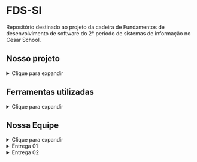 # FDS-SI
Repositório destinado ao projeto da cadeira de Fundamentos de desenvolvimento de software do 2° período de sistemas de informação no Cesar School.

## Nosso projeto
<details>
  <summary>Clique para expandir</summary>

Estamos desenvolvendo uma plataforma chamada HerCode, com ela, nós alunos buscamos aprofundar nosso conhecimento em Python e Django, visto que HerCode será uma aplicação web desenvolvida utilizando, principalmente, estas linguagens de programação. A HerCode será uma plataforma educacional voltada para o ensino de programação e tecnologia, especialmente para mulheres, uma vez que nesse projeto, focamos nas ODS 4 e 5; Educação de Qualidade e Igualdade de Gênero. A aplicação web que iremos criar deverá disponibilizar cursos, videoaulas e atividades para melhor desenvolver a compreensão do aluno sobre sua matéria desejada.

</details>

## Ferramentas utilizadas
<details>
  <summary>Clique para expandir</summary>

- **Google drive**: O google drive foi utilizado como repositório para nossos documentos.
- **Google docs**: O google docs foi utilizado como editor de textos colaborativo.
- **Jira**: Utilizamos o jira para organizar as tarefas, datas de entregas e o cronograma do projeto.
- **Whatsapp**: O whatsapp foi usado para comunicação a partir de mensagens.
- **Discord**: Reuniões online foram realizadas pelo discord.
- **Figma**: Utilizamos o figma para criação do canvas no início do nosso projeto.
- **HTML**: Utilizamos HTML para estruturar as páginas da nossa aplicação web.
- **CSS**: Utilizamos CSS para estilizar as páginas da aplicação.
- **Python**: Python foi utilizado como linguagem de backend.
- **Django**: Django foi o framework usado.
- **SQLite**: Banco de dados utilizado no projeto.
- **Github**: Utilizamos o GitHub para versionamento.
- **Git**: Controle de versão com Git.
- **VS Code**: Editor de código utilizado.

</details>

## Nossa Equipe
<details>
  <summary>Clique para expandir</summary>

- Paulo Henrique Egito
- Maria Luisa Albuquerque Bandeira de Carvalho
- Fernanda Ramalho Bezerra
- Bruno Oliveira de Macêdo Filho
- Matheus Miranda Escorel
- Pedro Augusto Simões Calazans Dutra
- Jorge Augusto Lacerda Vasconcelos
- Luis Filipe Brigido Teles

</details>

<details>
  ##<summary>Entrega 01</summary>  
## Board do Jira
![image](https://github.com/user-attachments/assets/5f6359a9-ef89-4441-9eee-473acbc286f1)

## Backlog do Jira
![image](https://github.com/user-attachments/assets/647dd12f-0e14-4d49-8eaf-612d0398fc24)
![image](https://github.com/user-attachments/assets/c264e364-ad3b-4f64-ae39-6c014e940bb7)

## ScreenCast apresentando o protótipo
https://drive.google.com/file/d/1ldtQyUqsxz38KBShmw-UVgkj1_8hVdXX/view

## Protótipos Lo-fi no Figma
https://www.figma.com/board/tLBpTiOs7D14jfbMT4Gqdx/HerCode-%5BFDS%5D?node-id=0-1&t=jxbuFcZCubKfOgzH-1
</details>

<details>
  <summary>Entrega 02</summary>
  
  ## Board do ClickUp
  ![image](https://github.com/user-attachments/assets/83661190-1757-421b-a5ab-6bff87dcca1d)

  ## Diagrama de atividades
  https://www.figma.com/board/tLBpTiOs7D14jfbMT4Gqdx/HerCode-%5BFDS%5D?node-id=0-1&t=vt7ZICxzgjbOG55g-1

  ## ScreenCast apresentando a aplicação
  https://github.com/user-attachments/assets/b84ddeef-52fc-462b-9e94-1dd31d3794ed


  ## Programação em pares
  A experiência de programação em pares no nosso grupo de 9 pessoas foi um pouco diferente, pois adotamos uma abordagem baseada em trios em vez de duplas tradicionais. Isso nos permitiu distribuir as responsabilidades de maneira equilibrada,    garantindo que cada trio fosse responsável por uma parte específica do projeto.

Durante o processo, agendávamos chamadas em trio para programarmos juntos, focando nas features ou histórias nas suas respectivas branches. Além disso, também nos reuníamos como grupo inteiro para alinhar o progresso e garantir que todos estivessem na mesma página. Um aspecto importante foi a criação de pull requests (PRs) para aprovar mudanças mais significativas, o que trouxe uma camada de revisão entre os membros, garantindo a qualidade do código.

Por outro lado, ao trabalharmos em duplas, focamos mais nos comandos do Git, como criar branches, fazer commits e resolver conflitos de merge. Um membro da dupla executava as tarefas práticas, enquanto o outro observava e identificava possíveis erros ou melhorias, o que nos ajudou a evitar problemas mais sérios e a melhorar nosso fluxo de trabalho em equipe.
</details>


